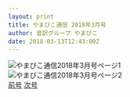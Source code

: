 ```yaml
---
layout: print
title: やまびこ通信 2018年3月号
author: 音訳グループ やまびこ
date: 2018-03-13T12:43:00Z
---
```

<script type="text/javascript">
//<![CDATA[
$(document).ready(function(){

	new jPlayerPlaylist({
		jPlayer: "#jquery_jplayer_1",
		cssSelectorAncestor: "#jp_container_1"
	}, [
		{
			title:"やまびこ通信2018年3月号",
			mp3:"./media/tusin201803/sound0001.mp3",
			oga:"./media/tusin201803/sound0001.ogg"
		},
		{
			title:"〈2月活動報告〉",
			mp3:"./media/tusin201803/sound0002.mp3",
			oga:"./media/tusin201803/sound0002.ogg"
		},
		{
			title:"〈3月活動予定〉",
			mp3:"./media/tusin201803/sound0003.mp3",
			oga:"./media/tusin201803/sound0003.ogg"
		},
		{
			title:"〈録音図書作成〉",
			mp3:"./media/tusin201803/sound0004.mp3",
			oga:"./media/tusin201803/sound0004.ogg"
		},
		{
			title:"〈対面音訳〉",
			mp3:"./media/tusin201803/sound0005.mp3",
			oga:"./media/tusin201803/sound0005.ogg"
		},
		{
			title:"ほっと一句",
			mp3:"./media/tusin201803/sound0006.mp3",
			oga:"./media/tusin201803/sound0006.ogg"
		},
		{
			title:"合成音声で録音図書を製作中！",
			mp3:"./media/tusin201803/sound0007.mp3",
			oga:"./media/tusin201803/sound0007.ogg"
		},
		{
			title:"新入会員から",
			mp3:"./media/tusin201803/sound0008.mp3",
			oga:"./media/tusin201803/sound0008.ogg"
		},
		{
			title:"東京音訳グループ連絡会講習会",
			mp3:"./media/tusin201803/sound0009.mp3",
			oga:"./media/tusin201803/sound0009.ogg"
		},
		{
			title:"図 音訳グループやまびこ組織図",
			mp3:"./media/tusin201803/sound0010.mp3",
			oga:"./media/tusin201803/sound0010.ogg"
		},
		{
			title:"Let's try!! ♪mini♪",
			mp3:"./media/tusin201803/sound0011.mp3",
			oga:"./media/tusin201803/sound0011.ogg"
		},
		{
			title:"定例会",
			mp3:"./media/tusin201803/sound0012.mp3",
			oga:"./media/tusin201803/sound0012.ogg"
		},
		{
			title:"終わり",
			mp3:"./media/tusin201803/sound0013.mp3",
			oga:"./media/tusin201803/sound0013.ogg"
		}
	], {
		playlistOptions: {
 		   autoPlay: true
    		},
		swfPath: "./jPlayer-2.9.2/dist/jplayer",
		supplied: "oga, mp3",
		wmode: "window",
		useStateClassSkin: true,
		autoBlur: false,
		smoothPlayBar: true,
		keyEnabled: true
	});
$("#jquery_jplayer_1").jPlayer("volume", 1);
});
//]]>
</script>
<div>
<img src="media/tusin201803-1.png" alt="やまびこ通信2018年3月号ページ1" srcset="media/tusin201803-1.svg" />
</div>
<div>
<img src="media/tusin201803-2.png" alt="やまびこ通信2018年3月号ページ2" srcset="media/tusin201803-2.svg" />
</div>
<div class="nav">
<span class="pglink"><a href="tusin201802.html">前号</a></span> <span class="pglink"><a href="tusin201804.html">次号</a></span>

</div>
